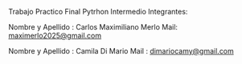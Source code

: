 Trabajo Practico Final Pytrhon Intermedio 
Integrantes:

Nombre y Apellido : Carlos Maximiliano Merlo
Mail: maximerlo2025@gmail.com


Nombre y Apellido : Camila Di Mario
Mail : dimariocamy@gmail.com
